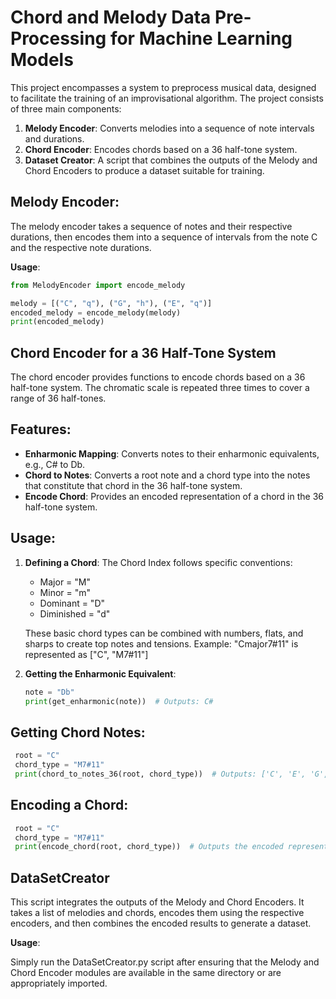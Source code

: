 # Chord and Melody Data Pre-Processing for Machine Learning Models

This project encompasses a system to preprocess musical data, designed to facilitate the training of an improvisational algorithm. The project consists of three main components:

1. **Melody Encoder**: Converts melodies into a sequence of note intervals and durations.
2. **Chord Encoder**: Encodes chords based on a 36 half-tone system.
3. **Dataset Creator**: A script that combines the outputs of the Melody and Chord Encoders to produce a dataset suitable for training.

## Melody Encoder:

The melody encoder takes a sequence of notes and their respective durations, then encodes them into a sequence of intervals from the note C and the respective note durations.

**Usage**:

```python
from MelodyEncoder import encode_melody

melody = [("C", "q"), ("G", "h"), ("E", "q")]
encoded_melody = encode_melody(melody)
print(encoded_melody)
```

## Chord Encoder for a 36 Half-Tone System

The chord encoder provides functions to encode chords based on a 36 half-tone system. The chromatic scale is repeated three times to cover a range of 36 half-tones.

## Features:

- **Enharmonic Mapping**: Converts notes to their enharmonic equivalents, e.g., C# to Db.
- **Chord to Notes**: Converts a root note and a chord type into the notes that constitute that chord in the 36 half-tone system.
- **Encode Chord**: Provides an encoded representation of a chord in the 36 half-tone system.

## Usage:

1. **Defining a Chord**:
   The Chord Index follows specific conventions:

   - Major = "M"
   - Minor = "m"
   - Dominant = "D"
   - Diminished = "d"

   These basic chord types can be combined with numbers, flats, and sharps to create top notes and tensions.
   Example: "Cmajor7#11" is represented as ["C", "M7#11"]

2. **Getting the Enharmonic Equivalent**:
   ```python
   note = "Db"
   print(get_enharmonic(note))  # Outputs: C#
   ```

## Getting Chord Notes:

```python
 root = "C"
 chord_type = "M7#11"
 print(chord_to_notes_36(root, chord_type))  # Outputs: ['C', 'E', 'G', 'B', 'F#']
```

## Encoding a Chord:

```python
 root = "C"
 chord_type = "M7#11"
 print(encode_chord(root, chord_type))  # Outputs the encoded representation in the 36 half-tone system

```

## DataSetCreator

This script integrates the outputs of the Melody and Chord Encoders. It takes a list of melodies and chords, encodes them using the respective encoders, and then combines the encoded results to generate a dataset.

**Usage**:

Simply run the DataSetCreator.py script after ensuring that the Melody and Chord Encoder modules are available in the same directory or are appropriately imported.
